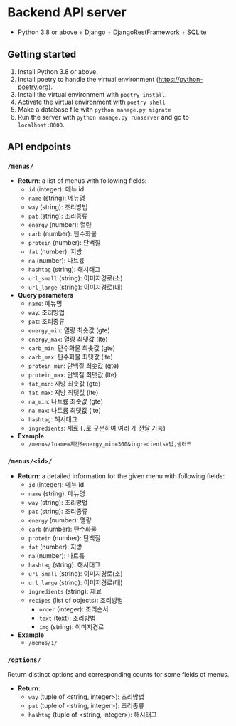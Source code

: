 # Backend API server

* Python 3.8 or above + Django + DjangoRestFramework + SQLite

## Getting started

1. Install Python 3.8 or above.
2. Install poetry to handle the virtual environment (https://python-poetry.org).
3. Install the virtual environment with `poetry install`.
4. Activate the virtual environment with `poetry shell`
5. Make a database file with `python manage.py migrate`
6. Run the server with `python manage.py runserver` and go to `localhost:8000`.

## API endpoints

### `/menus/`

* **Return**: a list of menus with following fields:
  * `id` (integer): 메뉴 id
  * `name` (string): 메뉴명
  * `way` (string): 조리방법
  * `pat` (string): 조리종류
  * `energy` (number): 열량
  * `carb` (number): 탄수화물
  * `protein` (number): 단백질
  * `fat` (number): 지방
  * `na` (number): 나트륨
  * `hashtag` (string): 해시태그
  * `url_small` (string): 이미지경로(소)
  * `url_large` (string): 이미지경로(대)
* **Query parameters**
  * `name`: 메뉴명
  * `way`: 조리방법
  * `pat`: 조리종류
  * `energy_min`: 열량 최솟값 (gte)
  * `energy_max`: 열량 최댓값 (lte)
  * `carb_min`: 탄수화물 최솟값 (gte)
  * `carb_max`: 탄수화물 최댓값 (lte)
  * `protein_min`: 단백질 최솟값 (gte)
  * `protein_max`: 단백질 최댓값 (lte)
  * `fat_min`: 지방 최솟값 (gte)
  * `fat_max`: 지방 최댓값 (lte)
  * `na_min`: 나트륨 최솟값 (gte)
  * `na_max`: 나트륨 최댓값 (lte)
  * `hashtag`: 해시태그
  * `ingredients`: 재료 (`,`로 구분하여 여러 개 전달 가능)
* **Example**
  * `/menus/?name=치킨&energy_min=300&ingredients=밥,샐러드`

### `/menus/<id>/`

* **Return**: a detailed information for the given menu with following fields:
  * `id` (integer): 메뉴 id
  * `name` (string): 메뉴명
  * `way` (string): 조리방법
  * `pat` (string): 조리종류
  * `energy` (number): 열량
  * `carb` (number): 탄수화물
  * `protein` (number): 단백질
  * `fat` (number): 지방
  * `na` (number): 나트륨
  * `hashtag` (string): 해시태그
  * `url_small` (string): 이미지경로(소)
  * `url_large` (string): 이미지경로(대)
  * `ingredients` (string): 재료
  * `recipes` (list of objects): 조리방법
    * `order` (integer): 조리순서
    * `text` (text): 조리방법
    * `img` (string): 이미지경로
* **Example**
  * `/menus/1/`

### `/options/`

Return distinct options and corresponding counts for some fields of menus.

* **Return**:
  * `way` (tuple of <string, integer>): 조리방법
  * `pat` (tuple of <string, integer>): 조리종류
  * `hashtag` (tuple of <string, integer>): 해시태그
